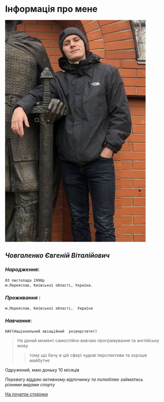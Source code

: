 <a id ="anchor"></a> 
# Інформація про мене
 ![Фото](photo_2022-05-01_12-17-08.jpg)
## ___Човгаленко Євгеній Віталійович___
### _Народження_:
    03 листопада 1998р
    м.Переяслав, Київської області, Україна.
### _Проживання_ : 
    м.Переяслав, Київської області,  Україна
### _Навчання_:
    НАУ(Національний авіаційний  універститет)
 
>На даний момент самoстійно вивчаю програмування та англійську мову
>>тому що бачу в цій сфері чудові перспективи
 та хороше майбутнє
 

Одружений, маю доньку 10 місяців

_Перевагу віддаю активному відпочинку та полюбляю займатись різними видами спорту_



[На початок сторінки](#anchor)